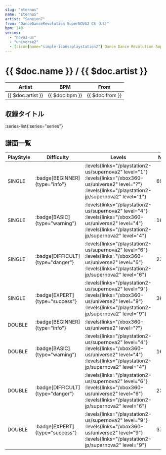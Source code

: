 ```yaml
---
slug: "eternus"
name: "EternuS"
artist: "Sanxion7"
from: "DanceDanceRevolution SuperNOVA2 CS (US)"
bpm: 140
series:
  - "nova2-us"
  - "universe2"
  - [:icon{name="simple-icons:playstation2"} Dance Dance Revolution SuperNOVA2 :icon{name="flag:jp-4x3"}](/playstation2-jp/supernova2)
---
```


# {{ $doc.name }} / {{ $doc.artist }}

|Artist|BPM|From|
|------|---|----|
|{{ $doc.artist }}|{{ $doc.bpm }}|{{ $doc.from }}|

## 収録タイトル

:series-list{:series="series"}

## 譜面一覧

|PlayStyle|Difficulty|Levels|Notes|Movie|
|---------|----------|------|-----|-----|
|SINGLE| :badge[BEGINNER]{type="info"}|<div class="field is-grouped is-grouped-multiline"> :levels{links="/playstation2-us/supernova2" level="1"} :levels{links="/xbox360-us/universe2" level="?"}  :levels{links="/playstation2-jp/supernova2" level="1"}</div>|69/0||
|SINGLE| :badge[BASIC]{type="warning"}|<div class="field is-grouped is-grouped-multiline"> :levels{links="/playstation2-us/supernova2" level="4"} :levels{links="/xbox360-us/universe2" level="4"}  :levels{links="/playstation2-jp/supernova2" level="4"}</div>|163/6||
|SINGLE| :badge[DIFFICULT]{type="danger"}|<div class="field is-grouped is-grouped-multiline"> :levels{links="/playstation2-us/supernova2" level="6"} :levels{links="/xbox360-us/universe2" level="6"}  :levels{links="/playstation2-jp/supernova2" level="6"}</div>|233/25||
|SINGLE| :badge[EXPERT]{type="success"}|<div class="field is-grouped is-grouped-multiline"> :levels{links="/playstation2-us/supernova2" level="9"} :levels{links="/xbox360-us/universe2" level="9"}  :levels{links="/playstation2-jp/supernova2" level="9"}</div>|368/17||
|DOUBLE| :badge[BEGINNER]{type="info"}|<div class="field is-grouped is-grouped-multiline"> :levels{links="/xbox360-us/universe2" level="?"}</div>|||
|DOUBLE| :badge[BASIC]{type="warning"}|<div class="field is-grouped is-grouped-multiline"> :levels{links="/playstation2-us/supernova2" level="4"} :levels{links="/xbox360-us/universe2" level="4"}  :levels{links="/playstation2-jp/supernova2" level="4"}</div>|163/6||
|DOUBLE| :badge[DIFFICULT]{type="danger"}|<div class="field is-grouped is-grouped-multiline"> :levels{links="/playstation2-us/supernova2" level="6"} :levels{links="/xbox360-us/universe2" level="6"}  :levels{links="/playstation2-jp/supernova2" level="6"}</div>|239/36||
|DOUBLE| :badge[EXPERT]{type="success"}|<div class="field is-grouped is-grouped-multiline"> :levels{links="/playstation2-us/supernova2" level="9"} :levels{links="/xbox360-us/universe2" level="9"}  :levels{links="/playstation2-jp/supernova2" level="9"}</div>|372/1||
